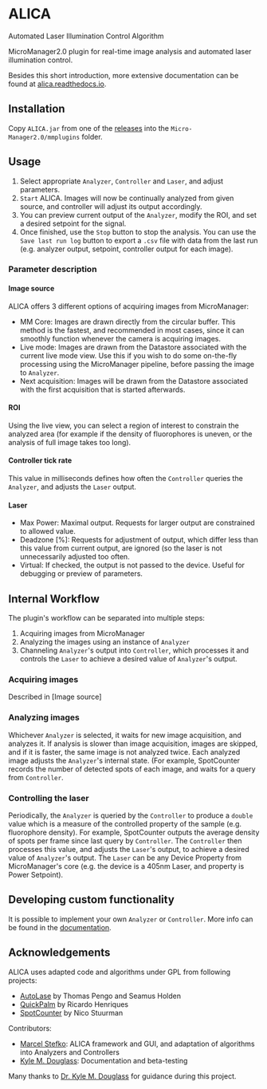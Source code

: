 # ALICA
Automated Laser Illumination Control Algorithm

MicroManager2.0 plugin for real-time image analysis and automated laser illumination control.

Besides this short introduction, more extensive documentation can be found at [alica.readthedocs.io](http://alica.readthedocs.io).

## Installation
Copy `ALICA.jar` from one of the [releases](https://github.com/MStefko/ALICA/releases) into the `Micro-Manager2.0/mmplugins` folder.

## Usage
 1. Select appropriate `Analyzer`, `Controller` and `Laser`, and adjust parameters.
 2. `Start` ALICA. Images will now be continually analyzed from given source, and controller will adjust its output accordingly.
 3. You can preview current output of the `Analyzer`, modify the ROI, and set a desired setpoint for the signal.
 4. Once finished, use the `Stop` button to stop the analysis. You can use the `Save last run log` button to export a `.csv` file with data from the last run (e.g. analyzer output, setpoint, controller output for each image).

### Parameter description

#### Image source
ALICA offers 3 different options of acquiring images from MicroManager:
 - MM Core: Images are drawn directly from the circular buffer. This method is the fastest, and recommended in most cases, since it can smoothly function whenever the camera is acquiring images.
 - Live mode: Images are drawn from the Datastore associated with the current live mode view. Use this if you wish to do some on-the-fly processing using the MicroManager pipeline, before passing the image to `Analyzer`.
 - Next acquisition: Images will be drawn from the Datastore associated with the first acquisition that is started afterwards.
 
#### ROI
Using the live view, you can select a region of interest to constrain the analyzed area (for example if the density of fluorophores is uneven, or the analysis of full image takes too long).

#### Controller tick rate
This value in milliseconds defines how often the `Controller` queries the `Analyzer`, and adjusts the `Laser` output.

#### Laser
 - Max Power: Maximal output. Requests for larger output are constrained to allowed value.
 - Deadzone [%]: Requests for adjustment of output, which differ less than this value from current output, are ignored (so the laser is not unnecessarily adjusted too often.
 - Virtual: If checked, the output is not passed to the device. Useful for debugging or preview of parameters.

## Internal Workflow
The plugin's workflow can be separated into multiple steps:
 1. Acquiring images from MicroManager
 2. Analyzing the images using an instance of `Analyzer`
 3. Channeling `Analyzer`'s output into `Controller`, which processes it and controls the `Laser` to achieve a desired value of `Analyzer`'s output.

### Acquiring images
Described in [Image source]
 
### Analyzing images
Whichever `Analyzer` is selected, it waits for new image acquisition, and analyzes it. If analysis is slower than image acquisition, images are skipped, and if it is faster, the same image is not analyzed twice. Each analyzed image adjusts the `Analyzer`'s internal state. (For example, SpotCounter records the number of detected spots of each image, and waits for a query from `Controller`.

### Controlling the laser
Periodically, the `Analyzer` is queried by the `Controller` to produce a `double` value which is a measure of the controlled property of the sample (e.g. fluorophore density). For example, SpotCounter outputs the average density of spots per frame since last query by `Controller`. The `Controller` then processes this value, and adjusts the `Laser`'s output, to achieve a desired value of `Analyzer`'s output. The `Laser` can be any Device Property from MicroManager's core (e.g. the device is a 405nm Laser, and property is Power Setpoint).

## Developing custom functionality
It is possible to implement your own `Analyzer` or `Controller`. 
More info can be found in the [documentation](http://alica.readthedocs.io).

## Acknowledgements
ALICA uses adapted code and algorithms under GPL from following projects:
 - [AutoLase](https://micro-manager.org/wiki/AutoLase) by Thomas Pengo and Seamus Holden
 - [QuickPalm](http://imagej.net/QuickPALM) by Ricardo Henriques
 - [SpotCounter](http://imagej.net/SpotCounter) by Nico Stuurman
 
 Contributors:
  - [Marcel Stefko](https://github.com/MStefko): ALICA framework and GUI, and adaptation of algorithms into Analyzers and Controllers
  - [Kyle M. Douglass](https://github.com/kmdouglass): Documentation and beta-testing
 
 Many thanks to [Dr. Kyle M. Douglass](https://github.com/kmdouglass) for guidance during this project.
